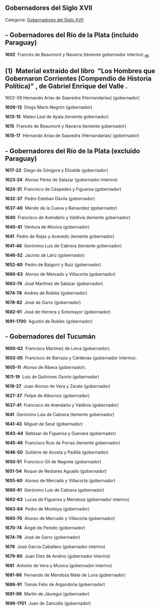 ## Gobernadores del Siglo XVII

Categoría: [Gobernadores del Siglo XVII](http://descubrircorrientes.com.ar/2012/index.php/544-cronologias/cronologias-del-periodo-colonial/gobernadores-coloniales/gobernadores-del-siglo-xvii)

## \- Gobernadores del Río de la Plata (incluido Paraguay)

**1602**  Francés de Beaumont y Navarra (teniente gobernador interino) <sub><strong><span><span>(1)</span></span></strong></sub>

## **(1)**  Material extraído del libro  "Los Hombres que Gobernaron Corrientes (Compendio de Historia Política)" , de Gabriel Enrique del Valle .

1602-09 Hernando Arias de Saavedra (Hernandarias) (gobernador)

**1609-13**  Diego Marín Negrón (gobernador)

**1613-15**  Mateo Leal de Ayala (teniente gobernador)

**1615**  Francés de Beaumont y Navarra (teniente gobernador)

**1615-17**  Hernando Arias de Saavedra (Hernandarias) (gobernador)

## \- Gobernadores del Río de la Plata (excluido Paraguay)

**1617-23**  Diego de Góngora y Elizalde (gobernador)

**1623-24**  Alonso Pérez de Salazar (gobernador interino)

**1624-31**  Francisco de Céspedes y Figueroa (gobernador)

**1632-37**  Pedro Esteban Dávila (gobernador)

**1637-40**  Mendo de la Cueva y Benavídez (gobernador)

**1640**  Francisco de Avendaño y Valdivia (teniente gobernador)

**1640-41**  Ventura de Múxica (gobernador)

**1641**  Pedro de Rojas y Acevedo (teniente gobernador)

**1641-46**  Gerónimo Luis de Cabrera (teniente gobernador)

**1646-52**  Jacinto de Láriz (gobernador)

**1652-60**  Pedro de Baigorri y Ruiz (gobernador)

**1660-63**  Alonso de Mercado y Villacorta (gobernador)

**1663-74**  José Martínez de Salazar (gobernador)

**1674-78**  Andrés de Robles (gobernador)

**1678-82**  José de Garro (gobernador)

**1682-91**  José de Herrera y Sotomayor (gobernador)

**1691-1700**  Agustín de Robles (gobernador) 

## **\- Gobernadores del Tucumán**

**1600-02**  Francisco Martínez de Leiva (gobernador).

**1603-05**  Francisco de Barraza y Cárdenas (gobernador interino).

**1605-11**  Alonso de Ribera (gobernador).

**1611-19**  Luis de Quiñones Osorio (gobernador)

**1619-27**  Juan Alonso de Vera y Zárate (gobernador)

**1627-37**  Felipe de Albornoz (gobernador)

**1637-41**  Francisco de Avendaño y Valdivia (gobernador)

**1641**  Gerónimo Luis de Cabrera (teniente gobernador)

**1641-43**  Miguel de Sesé (gobernador)

**1643-44**  Baltasar de Figueroa y Guevara (gobernador)

**1645-46**  Francisco Ruís de Porras (teniente gobernador)

**1646-50**  Gutiérre de Acosta y Padilla (gobernador)

**1650-51**  Francisco Gil de Negrete (gobernador)

**1651-54**  Roque de Nestares Aguado (gobernador)

**1655-60**  Alonso de Mercado y Villacorta (gobernador)

**1660-61**  Gerónimo Luis de Cabrera (gobernador)

**1662-63**  Lucas de Figueroa y Mendoza (gobernador interino)

**1663-64**  Pedro de Montoya (gobernador)

**1665-70**  Alonso de Mercado y Villacorta (gobernador)

**1670-74**  Ángel de Peredo (gobernador)

**1674-78**  José de Garro (gobernador)

**1678**  José García Caballero (gobernador interino)

**1679-80**  Juan Díez de Andino (gobernador interino)

**1681**  Antonio de Vera y Muxica (gobernador interino)

**1681-86**  Fernando de Mendoza Mate de Luna (gobernador)

**1686-91**  Tomás Félix de Argandoña (gobernador)

**1691-96**  Martín de Jáuregui (gobernador)

**1696-1701**  Juan de Zamudio (gobernador)
